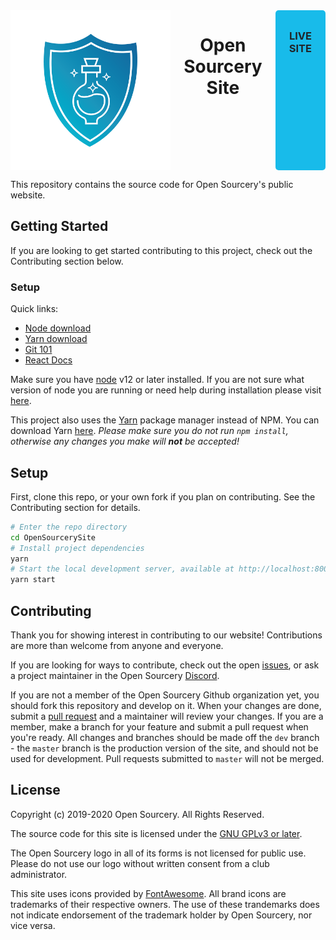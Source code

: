 <div style="display: flex; text-align: center !important; width: 100%; margin: auto;">
    <img src="https://github.com/opensourceryclub/OpenSourcerySite/blob/dev/src/assets/images/Badge.png" alt="Open Sourcery Logo" width=256 height=256 style="display: block; margin: auto" >
    <h1>Open Sourcery Site</h1>
        <a href="https://opensourceryumd.com" style="display: inline-block; text-align: center; background-color: #18bbea; color: #212529; text-decoration: none; padding: 0.5rem 1rem; border-style: 1px solid #18bbea; border-radius: 5px; font-weight: bold">
            <h3>LIVE SITE</h3>
        </a>
</div>

This repository contains the source code for Open Sourcery's public website.

## Getting Started

If you are looking to get started contributing to this project, check out the
Contributing section below.

### Setup

Quick links:

- [Node download](https://nodejs.org/en/download/)
- [Yarn download](https://yarnpkg.com/getting-started/install)
- [Git 101](https://product.hubspot.com/blog/git-and-github-tutorial-for-beginners)
- [React Docs](https://reactjs.org/docs)

Make sure you have [node](https://nodejs.org/en/download/) v12 or later installed.
If you are not sure what version of node you are running or need help during
installation please visit [here](https://nodejs.org/en/download/package-manager/). 

This project also uses the [Yarn](https://yarnpkg.com/) package manager instead of NPM.
You can download Yarn [here](https://yarnpkg.com/getting-started/install).
*Please make sure you do not run `npm install`, otherwise any changes you make
will __not__ be accepted!*

## Setup

First, clone this repo, or your own fork if you plan on contributing. See the
Contributing section for details.

```bash
# Enter the repo directory
cd OpenSourcerySite
# Install project dependencies
yarn
# Start the local development server, available at http://localhost:8000
yarn start
```

## Contributing

Thank you for showing interest in contributing to our website! Contributions
are more than welcome from anyone and everyone.

If you are looking for ways to contribute, check out the open [issues](https://github.com/opensourceryclub/OpenSourcerySite/issues),
or ask a project maintainer in the Open Sourcery [Discord](https://discord.gg/BdfcMRk).

If you are not a member of the Open Sourcery Github organization yet, you should
fork this repository and develop on it. When your changes are done, submit a
[pull request](https://github.com/opensourceryclub/OpenSourcerySite/pulls) and a
maintainer will review your changes. If you are a member, make a branch for your
feature and submit a pull request when you're ready. All changes and branches
should be made off the `dev` branch - the `master` branch is the production
version of the site, and should not be used for development. Pull requests
submitted to `master` will not be merged.

## License

Copyright (c) 2019-2020 Open Sourcery. All Rights Reserved.

The source code for this site is licensed under the
[GNU GPLv3 or later](https://raw.githubusercontent.com/opensourceryclub/OpenSourcerySite/dev/LICENSE).

The Open Sourcery logo in all of its forms is not licensed for public use. Please
do not use our logo without written consent from a club administrator.

This site uses icons provided by [FontAwesome](https://fontawesome.com). All brand
icons are trademarks of their respective owners. The use of these trandemarks
does not indicate endorsement of the trademark holder by Open Sourcery, nor vice versa.

